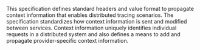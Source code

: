 This specification defines standard headers and value format to propagate
context information that enables distributed tracing scenarios. The
specification standardizes how context information is sent and modified between
services. Context information uniquely identifies individual requests in a distributed
system and also defines a means to add and propagate provider-specific context
information.